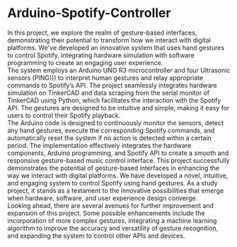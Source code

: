 # Arduino-Spotify-Controller
In this project, we explore the realm of gesture-based interfaces, demonstrating their potential to
transform how we interact with digital platforms. We've developed an innovative system that uses hand
gestures to control Spotify, integrating hardware simulation with software programming to create an
engaging user experience.  
The system employs an Arduino UNO R3 microcontroller and four Ultrasonic sensors (PING))) to interpret
human gestures and relay appropriate commands to Spotify’s API. The project seamlessly integrates
hardware simulation on TinkerCAD and data scraping from the serial monitor of TinkerCAD using Python,
which facilitates the interaction with the Spotify API. The gestures are designed to be intuitive and
simple, making it easy for users to control their Spotify playback.  
The Arduino code is designed to continuously monitor the sensors, detect any hand gestures, execute
the corresponding Spotify commands, and automatically reset the system if no action is detected within
a certain period. The implementation effectively integrates the hardware components, Arduino
programming, and Spotify API to create a smooth and responsive gesture-based music control interface.
This project successfully demonstrates the potential of gesture-based interfaces in enhancing the way we
interact with digital platforms. We have developed a novel, intuitive, and engaging system to control
Spotify using hand gestures. As a study project, it stands as a testament to the innovative possibilities
that emerge when hardware, software, and user experience design converge.  
Looking ahead, there are several avenues for further improvement and expansion of this project. Some
possible enhancements include the incorporation of more complex gestures, integrating a machine
learning algorithm to improve the accuracy and versatility of gesture recognition, and expanding the
system to control other APIs and devices. 
